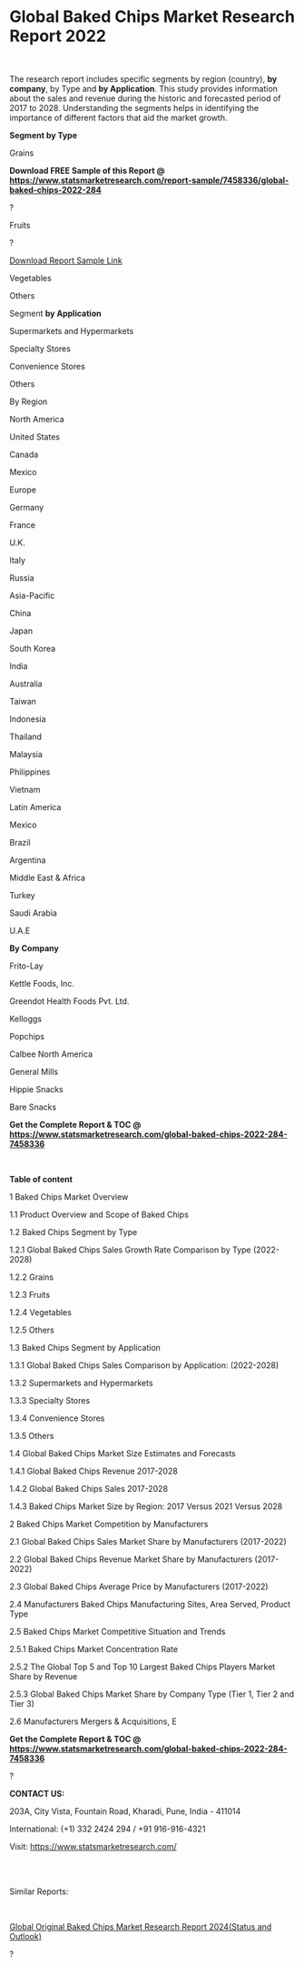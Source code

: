 <h1>Global Baked Chips Market Research Report 2022</h1><br/><p>The research report includes specific segments by region (country), <strong>by company</strong>, by Type and <strong>by Application</strong>. This study provides information about the sales and revenue during the historic and forecasted period of 2017 to 2028. Understanding the segments helps in identifying the importance of different factors that aid the market growth.</p>
 
 
 
 <p><strong>Segment by Type</strong></p>
 
 
 
 <p>Grains</p>
 
 
 
 <div><b>Download FREE Sample of this Report @ <a href="https://www.statsmarketresearch.com/download-free-sample/7458336/global-baked-chips-2022-284">https://www.statsmarketresearch.com/report-sample/7458336/global-baked-chips-2022-284</a></b></div>
 
 
 
 <p>? </p>
 
 
 
 <p>Fruits</p>
 
 
 
 <p>? </p>
 
 
 
 <p><a href="https://www.statsmarketresearch.com/download-free-sample/7458336/global-baked-chips-2022-284">Download Report Sample Link</a></p>
 
 
 
 <p>Vegetables</p>
 
 
 
 <p>Others</p>
 
 
 
 <p>Segment <strong>by Application</strong></p>
 
 
 
 <p>Supermarkets and Hypermarkets</p>
 
 
 
 <p>Specialty Stores</p>
 
 
 
 <p>Convenience Stores</p>
 
 
 
 <p>Others</p>
 
 
 
 <p>By Region</p>
 
 
 
 <p>North America</p>
 
 
 
 <p>United States</p>
 
 
 
 <p>Canada</p>
 
 
 
 <p>Mexico</p>
 
 
 
 <p>Europe</p>
 
 
 
 <p>Germany</p>
 
 
 
 <p>France</p>
 
 
 
 <p>U.K.</p>
 
 
 
 <p>Italy</p>
 
 
 
 <p>Russia</p>
 
 
 
 <p>Asia-Pacific</p>
 
 
 
 <p>China</p>
 
 
 
 <p>Japan</p>
 
 
 
 <p>South Korea</p>
 
 
 
 <p>India</p>
 
 
 
 <p>Australia</p>
 
 
 
 <p>Taiwan</p>
 
 
 
 <p>Indonesia</p>
 
 
 
 <p>Thailand</p>
 
 
 
 <p>Malaysia</p>
 
 
 
 <p>Philippines</p>
 
 
 
 <p>Vietnam</p>
 
 
 
 <p>Latin America</p>
 
 
 
 <p>Mexico</p>
 
 
 
 <p>Brazil</p>
 
 
 
 <p>Argentina</p>
 
 
 
 <p>Middle East & Africa</p>
 
 
 
 <p>Turkey</p>
 
 
 
 <p>Saudi Arabia</p>
 
 
 
 <p>U.A.E</p>
 
 
 
 <p><strong>By Company</strong></p>
 
 
 
 <p>Frito-Lay</p>
 
 
 
 <p>Kettle Foods, Inc.</p>
 
 
 
 <p>Greendot Health Foods Pvt. Ltd.</p>
 
 
 
 <p>Kelloggs</p>
 
 
 
 <p>Popchips</p>
 
 
 
 <p>Calbee North America</p>
 
 
 
 <p>General Mills</p>
 
 
 
 <p>Hippie Snacks</p>
 
 
 
 <p>Bare Snacks</p>
 
 
 
 <div><b>Get the Complete Report & TOC @ <a href="https://www.statsmarketresearch.com/global-baked-chips-2022-284-7458336">https://www.statsmarketresearch.com/global-baked-chips-2022-284-7458336</a></b></div>
 
 
 
 <p><br />
 
 <b>Table of content</b></p>
 
 
 
 <p>1 Baked Chips Market Overview<br />
 
 1.1 Product Overview and Scope of Baked Chips<br />
 
 1.2 Baked Chips Segment by Type<br />
 
 1.2.1 Global Baked Chips Sales Growth Rate Comparison by Type (2022-2028)<br />
 
 1.2.2 Grains<br />
 
 1.2.3 Fruits<br />
 
 1.2.4 Vegetables<br />
 
 1.2.5 Others<br />
 
 1.3 Baked Chips Segment by Application<br />
 
 1.3.1 Global Baked Chips Sales Comparison by Application: (2022-2028)<br />
 
 1.3.2 Supermarkets and Hypermarkets<br />
 
 1.3.3 Specialty Stores<br />
 
 1.3.4 Convenience Stores<br />
 
 1.3.5 Others<br />
 
 1.4 Global Baked Chips Market Size Estimates and Forecasts<br />
 
 1.4.1 Global Baked Chips Revenue 2017-2028<br />
 
 1.4.2 Global Baked Chips Sales 2017-2028<br />
 
 1.4.3 Baked Chips Market Size by Region: 2017 Versus 2021 Versus 2028<br />
 
 2 Baked Chips Market Competition by Manufacturers<br />
 
 2.1 Global Baked Chips Sales Market Share by Manufacturers (2017-2022)<br />
 
 2.2 Global Baked Chips Revenue Market Share by Manufacturers (2017-2022)<br />
 
 2.3 Global Baked Chips Average Price by Manufacturers (2017-2022)<br />
 
 2.4 Manufacturers Baked Chips Manufacturing Sites, Area Served, Product Type<br />
 
 2.5 Baked Chips Market Competitive Situation and Trends<br />
 
 2.5.1 Baked Chips Market Concentration Rate<br />
 
 2.5.2 The Global Top 5 and Top 10 Largest Baked Chips Players Market Share by Revenue<br />
 
 2.5.3 Global Baked Chips Market Share by Company Type (Tier 1, Tier 2 and Tier 3)<br />
 
 2.6 Manufacturers Mergers & Acquisitions, E</p>
 
 
 
 <div><b>Get the Complete Report & TOC @ <a href="https://www.statsmarketresearch.com/global-baked-chips-2022-284-7458336">https://www.statsmarketresearch.com/global-baked-chips-2022-284-7458336</a></b></div>
 
 
 
 <p>? </p>
 
 
 
 <p><b>CONTACT US:</b><br />
 
 203A, City Vista, Fountain Road, Kharadi, Pune, India - 411014<br />
 
 International: (+1) 332 2424 294 / +91 916-916-4321<br />
 
 Visit: <a href="https://www.statsmarketresearch.com/">https://www.statsmarketresearch.com/</a><br />
 
 <br />
 
 <br />
 
 Similar Reports:<br />
 
 <br />
 
 <a href="https://www.statsmarketresearch.com/global-original-baked-chips-2024-862-7950733">Global Original Baked Chips Market Research Report 2024(Status and Outlook)</a><br />
 
 ? </p>